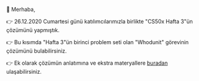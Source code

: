 🚀 Merhaba, 

👉  26.12.2020 Cumartesi günü katılımcılarımızla birlikte "CS50x Hafta 3"ün çözümünü yapmıştık. 

👉 Bu kısımda "Hafta 3"ün birinci problem seti olan "Whodunit" görevinin çözümünü bulabilirsiniz.

👉 Ek olarak çözümün anlatımına ve ekstra materyallere [buradan](https://youtu.be/-xdc4JDKm4k) ulaşabilirsiniz.

